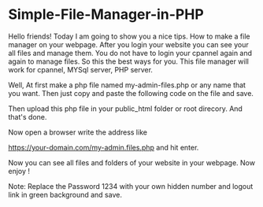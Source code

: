 # Simple-File-Manager-in-PHP

Hello friends! Today I am going to show you a nice tips. How to make a file manager on your webpage. After you login your website you can see your all files and manage them. You do not have to login your cpannel again and again to manage files. So this the best ways for you. This file manager will work for cpannel, MYSql server, PHP server. 

Well, At first make a php file named my-admin-files.php or any name that you want. Then just copy and paste the following code on the file and save. 

Then upload this php file in your public_html folder or root direcory. And that's done. 

Now open a browser write the address like 

https://your-domain.com/my-admin.files.php and hit enter. 

Now you can see all files and folders of your website in your webpage. Now enjoy !


Note: Replace the Password 1234 with your own hidden number and logout link in green background and save. 
